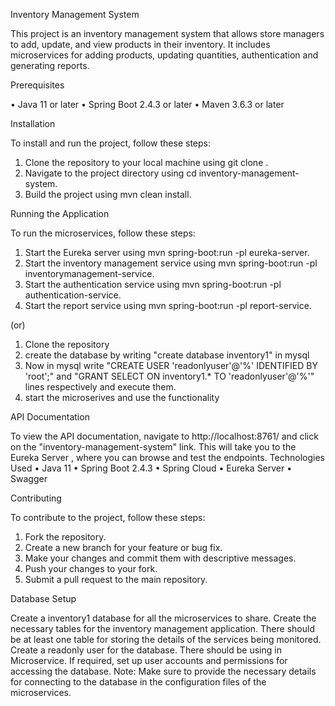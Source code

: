 Inventory Management System


This project is an inventory management system that allows store managers to add, update, and view products in their inventory. It includes microservices for adding products, updating quantities, authentication and generating reports.



Prerequisites


•	Java 11 or later
•	Spring Boot 2.4.3 or later
•	Maven 3.6.3 or later


Installation


To install and run the project, follow these steps:
1.	Clone the repository to your local machine using git clone <repository-url>.
2.	Navigate to the project directory using cd inventory-management-system.
3.	Build the project using mvn clean install.
  
  
Running the Application
  
  
To run the microservices, follow these steps:
1.	Start the Eureka server using mvn spring-boot:run -pl eureka-server.
2.	Start the inventory management service using mvn spring-boot:run -pl inventorymanagement-service.
3.	Start the authentication service using mvn spring-boot:run -pl authentication-service.
4.	Start the report service using mvn spring-boot:run -pl report-service.

  (or)
1. Clone the repository
2. create the database by writing "create database inventory1" in mysql
3. Now in mysql write "CREATE USER 'readonlyuser'@'%' IDENTIFIED BY 'root';" and "GRANT SELECT ON inventory1.* TO 'readonlyuser'@'%'" lines respectively and execute them.  
4. start the microserives and use the functionality
 
  
  
API Documentation
  
  
To view the API documentation, navigate to http://localhost:8761/ and click on the "inventory-management-system" link. This will take you to the Eureka Server , where you can browse and test the endpoints.
Technologies Used
•	Java 11
•	Spring Boot 2.4.3
•	Spring Cloud
•	Eureka Server
•	Swagger
  
  
Contributing
  
  
To contribute to the project, follow these steps:
1.	Fork the repository.
2.	Create a new branch for your feature or bug fix.
3.	Make your changes and commit them with descriptive messages.
4.	Push your changes to your fork.
5.	Submit a pull request to the main repository.


  
Database Setup
  
  
Create a inventory1 database for all the microservices to share. Create the necessary tables for the inventory management application. There should be at least one table for storing the details of the services being monitored. Create a readonly user for the database. There should be using in Microservice. If required, set up user accounts and permissions for accessing the database. Note: Make sure to provide the necessary details for connecting to the database in the configuration files of the microservices.
